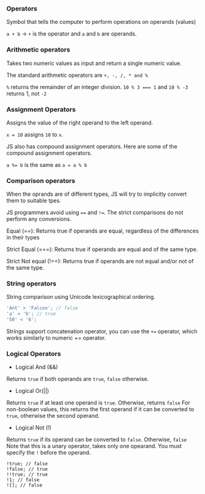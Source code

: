 ### Operators
Symbol that tells the computer to perform operations on operands (values)

`a + b` -> `+` is the operator and `a` and `b` are operands.

### Arithmetic operators
Takes two numeric values as input and return a single numeric value.

The standard arithmetic operators are `+, -, /, * and %`

`%` returns the remainder of an integer division.
`10 % 3 === 1` and `10 % -3` returns 1, not `-2`

### Assignment Operators
Assigns the value of the right operand to the left operand.

`x = 10` assigns `10` to `x`.

JS also has compound assignment operators.
Here are some of the compound assignment operators.

`a %= b` is the same as `a = a % b`

### Comparison operators
When the oprands are of different types, JS will try to implicitly convert them to suitable tpes.

JS programmers avoid using `==` and `!=`. The strict comparisons do not perform any conversions.

Equal (==): Returns true if operands are equal, regardless of the differences in their types

Strict Equal (===): Returns true if operands are equal and of the same type.

Strict Not equal (!==): Returns true if operands are not equal and/or not of the same type.

### String operators
String comparison using Unicode lexicographical ordering.

```js
'Ant' > 'Falcon'; // false
'a' < 'b'; // true
'50' < '6';
```

Strings support concatenation operator, you can use the `+=` operator, which works similarly to numeric += operator.

### Logical Operators
- Logical And (&&)

Returns `true` if both operands are `true`, `false` otherwise.

- Logical Or(||)

Returns `true` if at least one operand is `true`. Otherwise, returns `false`
For non-boolean values, this returns the first operand if it can be converted to `true`, otherwise the second operand.

- Logical Not (!)

Returns `true` if its operand can be converted to `false`. Otherwise, `false`
Note that this is a unary operator, takes only one opearand. You must specify the `!` before the operand.

```
!true; // false
!false; // true
!!true; // true
!1; // false
![]; // false
```


